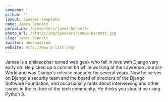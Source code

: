 ```yaml
---
company: ''
github: ''
layout: speaker-template
name: James Bennett
permalink: /presenters/james-bennett/
photo_url: /static/img/speakers/james-bennett.jpg
slug: james-bennett
twitter: ubernostrum
website: http://www.b-list.org/
---
```


James is a philosopher turned web geek who fell in love with Django very early on. He picked up a commit bit while working at the Lawrence Journal-World and was Django's release manager for several years. Now he serves on Django's security team and the board of directors of the Django Software Foundation, and occasionally rants about interviewing and other issues in the culture of the tech community. He thinks you should be using Python 3.
